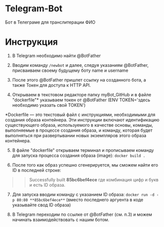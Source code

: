 # Telegram-Bot
Бот в Телеграме для транслитерации ФИО

# Инструкция

1. В Telegram необходимо найти @BotFather

2. Вводим команду `/newbot` и далее, следуя указаниям @BotFather, присваиваем своему будущему боту name и username

3. После этого @BotFather пришлет ссылку на созданного бота, а также Токен для доступа к HTTP API.

4. Открываем в текстовом редакторе папку myBot_GitHub и в файле "dockerfile"* указываем токен от @BotFather (ENV TOKEN='здесь необходимо указать свой TOKEN')

*Dockerfile — это текстовый файл с инструкциями, необходимыми для создания образа контейнера. Эти инструкции включают идентификацию существующего образа, используемого в качестве основы, команды, выполняемые в процессе создания образа, и команду, которая будет выполняться при развертывании новых экземпляров этого образа контейнера.


5. В файле "dockerfile" открываем терминал и прописываем команду для запуска процесса создания образа (image): 
	`docker build .`
	
6. После того как образ успешно сгенерируется, мы сможем найти его ID в последней строке: 
>> Successfully built **85bc6bef4ece**
где комбинация цифр и букв и есть ID образа.

7. Для запуска вводим команду с указанием ID образа:
	 `docker run -d -p 80:80 **85bc6bef4ece**`
(вместо последнего аргуента в коде указывайте свод ID образа)

8. В Telegram переходим по ссылке от @BotFather (см. п.3) и можем начинать взаимодействовать с нашим ботом.
